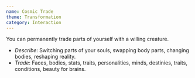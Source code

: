 ```yaml
---
name: Cosmic Trade
theme: Transformation
category: Interaction
---
```


You can permanently trade parts of yourself with a willing creature.

* *Describe*: Switching parts of your souls, swapping body parts, changing bodies, reshaping reality.
* *Trade*: Faces, bodies, stats, traits, personalities, minds, destinies, traits, conditions, beauty for brains.